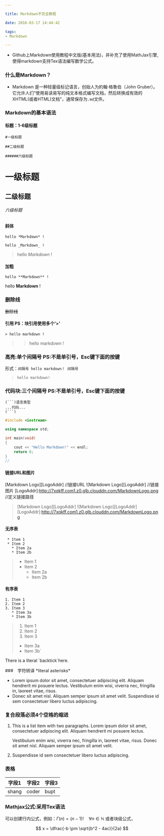 ```yaml
---

title: Markdown不完全教程

date: 2016-03-17 14:44:42

tags: 
- Markdown

---
```


- Github上Markdown使用教程中文版(基本用法)，并补充了使用MathJax引擎,使得markdown支持Tex语法编写数学公式。

<!--more-->

### 什么是Markdown？

- Markdown 是一种轻量级标记语言，创始人为約翰·格魯伯（John Gruber）。 它允许人们“使用易读易写的纯文本格式编写文档，然后转换成有效的XHTML(或者HTML)文档”，通常保存为`.md`文件。

### Markdown的基本语法



#### 标题：1-6级标题

`#一级标题`

`##二级标题`

`######六级标题`

# 一级标题

## 二级标题

###### 六级标题

#### 斜体

`hello *Markdown* !`

`hello _Markdown_ !`

>hello *Markdown* !

#### 加粗

`hello **Markdown** !`

hello **Markdown** !

### 删除线
~~删除线~~

#### 引用 PS：块引用使用多个'>'
`> hello markdown !`
> >hello markdown !

### 高亮:单个间隔号 PS:不是单引号，Esc键下面的按键
形式：`间隔号 hello markdown！ 间隔号`
> `hello markdown!`

### 代码块:三个间隔号 PS:不是单引号，Esc键下面的按键

```
(```)语言类型
...代码...
(```)
```


```c++
#include <iostream>

using namespace std;

int main(void)
{
    cout << "Hello Markdown!" << endl;
    return 0;
}
// 
```

#### 链接URL和图片

[Markdown Logo][LogoAddr]  //链接URL
![Markdown Logo][LogoAddr] //链接图片
[LogoAddr]:http://7xqkff.com1.z0.glb.clouddn.com/MarkdownLogo.png  //定义链接路径

> [Markdown Logo][LogoAddr]
> ![Markdown Logo][LogoAddr]
[LogoAddr]:http://7xqkff.com1.z0.glb.clouddn.com/MarkdownLogo.png

#### 无序表
```
 * Item 1
 * Item 2
   * Item 2a
   * Item 2b
```

> * Item 1
> * Item 2
>   * Item 2a
>   * Item 2b

#### 有序表
```
1. Item 1
2. Item 2
3. Item 3
   * Item 3a
   * Item 3b
```

> 1. Item 1
> 2. Item 2
> 3. Item 3
>  * Item 3a
>  * Item 3b`




There is a literal \`backtick\`here.

###　字符转译
\*literal asterisks\*



*   Lorem ipsum dolor sit amet, consectetuer adipiscing elit.
    Aliquam hendrerit mi posuere lectus. Vestibulum enim wisi,
    viverra nec, fringilla in, laoreet vitae, risus.
*   Donec sit amet nisl. Aliquam semper ipsum sit amet velit.
    Suspendisse id sem consectetuer libero luctus adipiscing.

### 复合段落必须4个空格的缩进
1.  This is a list item with two paragraphs. Lorem ipsum dolor
    sit amet, consectetuer adipiscing elit. Aliquam hendrerit
    mi posuere lectus.

    Vestibulum enim wisi, viverra nec, fringilla in, laoreet
    vitae, risus. Donec sit amet nisl. Aliquam semper ipsum
    sit amet velit.

2.  Suspendisse id sem consectetuer libero luctus adipiscing.


### 表格
|   字段1 |  字段2  | 字段3 |
|-----------|-----------|---------|
|  shang  |  coder  |  bupt  |

### Mathjax公式:采用Tex语法

可以创建行内公式，例如：$\Gamma(n) = (n-1)!\quad\forall n\in\mathbb N$
或者块级公式，

$$ x = \dfrac{-b \pm \sqrt{b^2 - 4ac}}{2a} $$

